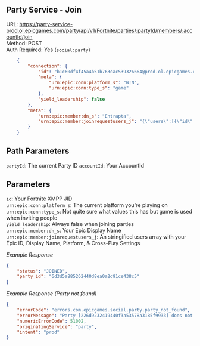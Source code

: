 ## Party Service - Join

URL: https://party-service-prod.ol.epicgames.com/party/api/v1/Fortnite/parties/:partyId/members/:accountId/join \
Method: POST \
Auth Required: Yes (`social:party`)

```json
    {
        "connection": {
            "id": "b1c60df4f45a4b51b763eac539326664@prod.ol.epicgames.com/V2:Fortnite:WIN::29526DE64917CE4A791736BEB2C78A46",
            "meta": {
                "urn:epic:conn:platform_s": "WIN",
                "urn:epic:conn:type_s": "game"
            },
            "yield_leadership": false
        },
        "meta": {
            "urn:epic:member:dn_s": "Entrapta",
            "urn:epic:member:joinrequestusers_j": "{\"users\":[{\"id\":\"b1c60df4f45a4b51b763eac539326664\",\"dn\":\"Entrapta\",\"plat\":\"WIN\",\"data\":{\"CrossplayPreference\":\"1\",\"SubGame_u\":\"1\"}}]}"
        }
    }
```


## Path Parameters

`partyId`: The current Party ID
`accountId`: Your AccountId

## Parameters
`id`: Your Fortnite XMPP JID <br/>
`urn:epic:conn:platform_s`: The current platform you're playing on <br/>
`urn:epic:conn:type_s`: Not quite sure what values this has but game is used when inviting people <br/>
`yield_leadership`: Always false when joining parties <br/>
`urn:epic:member:dn_s`: Your Epic Display Name <br/>
`urn:epic:member:joinrequestusers_j`: An stringified users array with your Epic ID, Display Name, Platform, & Cross-Play Settings

_Example Response_

```json
{
	"status": "JOINED",
	"party_id": "6d3d5a885262440d8ea0a2d91ce438c5"
}
```

_Example Response (Party not found)_

```json
{
	"errorCode": "errors.com.epicgames.social.party.party_not_found",
	"errorMessage": "Party [226d9232419440f3a53578a3185f9933] does not exist.",
	"numericErrorCode": 51002,
	"originatingService": "party",
	"intent": "prod"
}
```
